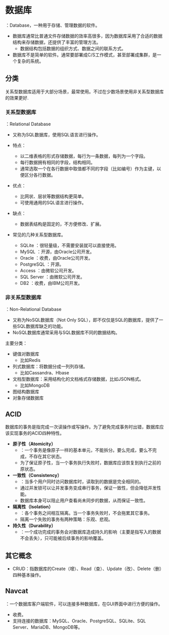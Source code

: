 # 数据库

：Database，一种用于存储、管理数据的软件。

- 数据库通常比普通文件存储数据的效率高很多，因为数据库采用了合适的数据结构来存储数据，还提供了丰富的管理方法。
  - 数据结构包括数据的组织方式、数据之间的联系方式。
- 数据库不是简单的软件。通常要部署成C/S工作模式，甚至部署成集群，是一个复杂的系统。

## 分类

关系型数据库适用于大部分场景，最常使用。不过在少数场景使用非关系型数据库的效果更好.

### 关系型数据库

：Relational Database
- 又称为SQL数据库，使用SQL语言进行操作。
- 特点：
  - 以二维表格的形式存储数据，每行为一条数据，每列为一个字段。
  - 每行数据拥有相同的字段，结构相同。
  - 通常选取一个在各行数据中取值都不同的字段（比如编号）作为主键，以便区分各行数据。
- 优点：
  - 比网状、层状等数据结构更简单。
  - 可使用通用的SQL语言进行操作。
- 缺点：
  - 数据表结构是固定的，不方便修改、扩展。

- 常见的几种关系型数据库。
  - SQLite     ：很轻量级，不需要安装就可以直接使用。
  - MySQL      ：开源，由Oracle公司开发。
  - Oracle     ：收费，由Oracle公司开发。
  - PostgreSQL ：开源。
  - Access     ：由微软公司开发。
  - SQL Server ：由微软公司开发。
  - DB2        ：收费，由IBM公司开发。

### 非关系型数据库

：Non-Relational Database
- 又称为NoSQL数据库（Not Only SQL），即不仅仅是SQL的数据库，提供了一些SQL数据库缺乏的功能。
- NoSQL数据库通常采用与SQL数据库不同的数据结构。

主要分类：
- 键值对数据库
  - 比如Redis
- 列式数据库：将数据分成一列列存储。
  - 比如Cassandra、Hbase
- 文档型数据库：采用结构化的文档格式存储数据，比如JSON格式。
  - 比如MongoDB
- 图结构数据库
- 对象存储数据库

## ACID

数据库的事务是指完成一次读操作或写操作。为了避免完成事务时出错，数据库应该实现事务的ACID四种特性。

- **原子性（Atomicity）**
  - ：一个事务是像原子一样的基本单元，不能拆分。要么完成，要么不完成，不存在其它状态。
  - 为了保证原子性，当一个事务执行失败时，数据库应该恢复到执行之前的原状态。
- **一致性（Consistency）**
  - ：当多个用户同时访问数据库时，读取到的数据是完全相同的。
  - 通过并发锁可以让并发事务变成串行事务，保证一致性，但会降低并发性能。
  - 数据库本身可以阻止用户查看尚未同步的数据，从而保证一致性。
- **隔离性（Isolation）**
  - ：各个事务之间相互隔离。当一个事务失败时，不会拖累其它事务。
  - 隔离一个失败的事务有两种策略：乐观、悲观。
- **持久性（Durability）**
  - ：一个成功完成的事务会对数据库造成持久的影响（主要是指写入的数据不会丢失），只可能被后续事务的影响覆盖。

## 其它概念

- CRUD：指数据库的Create（增）、Read（查）、Update（改）、Delete（删）四种基本操作。

## Navcat

：一个数据库客户端软件，可以连接多种数据库，在GUI界面中进行方便的操作。
- 收费。
- 支持连接的数据库：MySQL、Oracle、PostgreSQL、SQLite、SQL Server、MariaDB、MongoDB等。
